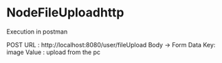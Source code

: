 # NodeFileUploadhttp


Execution in postman 

POST URL : http://localhost:8080/user/fileUpload
Body -> Form Data
Key: image
Value : upload from the pc 
